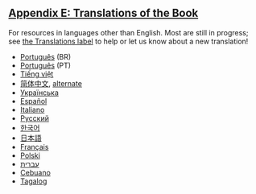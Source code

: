 ## [Appendix E: Translations of the Book](appendix-05-translation.html#appendix-e-translations-of-the-book)

For resources in languages other than English. Most are still in progress; see
[the Translations label](https://github.com/rust-lang/book/issues?q=is%3Aopen+is%3Aissue+label%3ATranslations) to help
or let us know about a new translation!

* [Português](https://github.com/rust-br/rust-book-pt-br) (BR)
* [Português](https://github.com/nunojesus/rust-book-pt-pt) (PT)
* [Tiếng việt](https://github.com/hngnaig/rust-lang-book/tree/vi-VN)
* [简体中文](http://www.broadview.com.cn/article/144), [alternate](https://github.com/KaiserY/trpl-zh-cn)
* [Українська](https://github.com/pavloslav/rust-book-uk-ua)
* [Español](https://github.com/thecodix/book)
* [Italiano](https://github.com/AgeOfWar/rust-book-it)
* [Русский](https://github.com/iDeBugger/rust-book-ru)
* [한국어](https://github.com/rinthel/rust-lang-book-ko)
* [日本語](https://github.com/hazama-yuinyan/book)
* [Français](https://github.com/quadrifoglio/rust-book-fr)
* [Polski](https://github.com/paytchoo/book-pl)
* [עברית](https://github.com/idanmel/rust-book-heb)
* [Cebuano](https://github.com/agentzero1/book)
* [Tagalog](https://github.com/josephace135/book)
